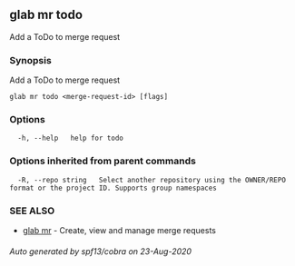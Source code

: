 ## glab mr todo

Add a ToDo to merge request

### Synopsis

Add a ToDo to merge request

```
glab mr todo <merge-request-id> [flags]
```

### Options

```
  -h, --help   help for todo
```

### Options inherited from parent commands

```
  -R, --repo string   Select another repository using the OWNER/REPO format or the project ID. Supports group namespaces
```

### SEE ALSO

* [glab mr](glab_mr.md)	 - Create, view and manage merge requests

###### Auto generated by spf13/cobra on 23-Aug-2020
